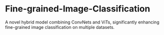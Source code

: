 # Fine-grained-Image-Classification
A novel hybrid model combining ConvNets and ViTs, significantly enhancing fine-grained image classification on multiple datasets.
